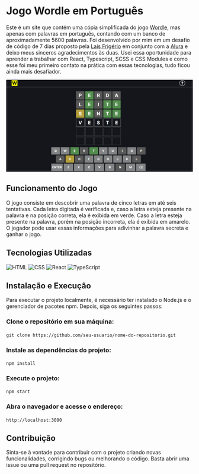 # Jogo Wordle em Português
Este é um site que contém uma cópia simplificada do jogo [Wordle](https://www.nytimes.com/games/wordle/index.html/), mas apenas com palavras em português, contando com um banco de aproximadamente 5600 palavras. Foi desenvolvido por mim em um desafio de código de 7 dias proposto pela [Lais Frigério](https://github.com/laisfrigerio) em conjunto com a [Alura](https://www.alura.com.br) e deixo meus sinceros agradecimentos às duas. Usei essa oportunidade para aprender a trabalhar com React, Typescript, SCSS e CSS Modules e como esse foi meu primeiro contato na prática com essas tecnologias, tudo ficou ainda mais desafiador.

<img src="https://github.com/edmundo-xicara/desafio-wordle/blob/main/src/assets/img/preview-jogo.png">

## Funcionamento do Jogo
O jogo consiste em descobrir uma palavra de cinco letras em até seis tentativas. Cada letra digitada é verificada e, caso a letra esteja presente na palavra e na posição correta, ela é exibida em verde. Caso a letra esteja presente na palavra, porém na posição incorreta, ela é exibida em amarelo. O jogador pode usar essas informações para adivinhar a palavra secreta e ganhar o jogo.

## Tecnologias Utilizadas
<div>
  <img src="https://img.shields.io/badge/html5-%23E34F26.svg?style=for-the-badge&logo=html5&logoColor=white" alt="HTML">
  <img src="https://img.shields.io/badge/css3-%231572B6.svg?style=for-the-badge&logo=css3&logoColor=white" alt="CSS">
  <img src="https://img.shields.io/badge/react-%2320232a.svg?style=for-the-badge&logo=react&logoColor=%2361DAFB" alt="React">
  <img src="https://img.shields.io/badge/typescript-%23007ACC.svg?style=for-the-badge&logo=typescript&logoColor=white" alt="TypeScript">
</div>

## Instalação e Execução
Para executar o projeto localmente, é necessário ter instalado o Node.js e o gerenciador de pacotes npm. Depois, siga os seguintes passos:

### Clone o repositório em sua máquina:
`git clone https://github.com/seu-usuario/nome-do-repositorio.git`

### Instale as dependências do projeto:
`npm install`

### Execute o projeto:
`npm start`

### Abra o navegador e acesse o endereço:
`http://localhost:3000`

## Contribuição
Sinta-se à vontade para contribuir com o projeto criando novas funcionalidades, corrigindo bugs ou melhorando o código. Basta abrir uma issue ou uma pull request no repositório.
